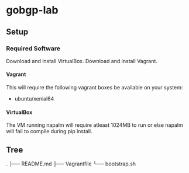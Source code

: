 # gobgp-lab

## Setup ##

### Required Software ###
Download and install VirtualBox.
Download and install Vagrant.

#### Vagrant ####
This will require the following vagrant boxes be available on your system:
- ubuntu/xenial64

#### VirtualBox ####
The VM running napalm will require atleast 1024MB to run or else napalm will fail to compile during pip install.

## Tree ##
.
├── README.md
├── Vagrantfile
└── bootstrap.sh